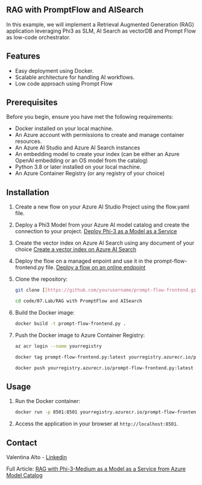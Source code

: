 ## RAG with PromptFlow and AISearch

In this example, we will implement a Retrieval Augmented Generation (RAG) application leveraging Phi3 as SLM, AI Search as vectorDB and Prompt Flow as low-code orchestrator.

## Features

- Easy deployment using Docker.
- Scalable architecture for handling AI workflows.
- Low code approach using Prompt Flow

## Prerequisites

Before you begin, ensure you have met the following requirements:

- Docker installed on your local machine.
- An Azure account with permissions to create and manage container resources.
- An Azure AI Studio and Azure AI Search instances
- An embedding model to create your index (can be either an Azure OpenAI embedding or an OS model from the catalog)
- Python 3.8 or later installed on your local machine.
- An Azure Container Registry (or any registry of your choice)

## Installation

1. Create a new flow on your Azure AI Studio Project using the flow.yaml file.
2. Deploy a Phi3 Model from your Azure AI model catalog and create the connection to your project. [Deploy Phi-3 as a Model as a Service](https://learn.microsoft.com/en-us/azure/machine-learning/how-to-deploy-models-phi-3?view=azureml-api-2&tabs=phi-3-mini)
3. Create the vector index on Azure AI Search using any document of your choice [Create a vector index on Azure AI Search](https://learn.microsoft.com/en-us/azure/search/search-how-to-create-search-index?tabs=portal)
4. Deploy the flow on a managed enpoint and use it in the prompt-flow-frontend.py file. [Deploy a flow on an online endpoint](https://learn.microsoft.com/en-us/azure/ai-studio/how-to/flow-deploy)
5. Clone the repository:

    ```sh
    git clone [[https://github.com/yourusername/prompt-flow-frontend.git](https://github.com/microsoft/Phi-3CookBook.git)](https://github.com/microsoft/Phi-3CookBook.git)
    
    cd code/07.Lab/RAG with PromptFlow and AISearch
    ```

6. Build the Docker image:

    ```sh
    docker build -t prompt-flow-frontend.py .
    ```

7. Push the Docker image to Azure Container Registry:

    ```sh
    az acr login --name yourregistry
    
    docker tag prompt-flow-frontend.py:latest yourregistry.azurecr.io/prompt-flow-frontend.py:latest
    
    docker push yourregistry.azurecr.io/prompt-flow-frontend.py:latest
    ```

## Usage

1. Run the Docker container:

    ```sh
    docker run -p 8501:8501 yourregistry.azurecr.io/prompt-flow-frontend.py:latest
    ```

2. Access the application in your browser at `http://localhost:8501`.

## Contact

Valentina Alto - [Linkedin](https://www.linkedin.com/in/valentina-alto-6a0590148/)

Full Article: [RAG with Phi-3-Medium as a Model as a Service from Azure Model Catalog](https://medium.com/@valentinaalto/rag-with-phi-3-medium-as-a-model-as-a-service-from-azure-model-catalog-62e1411948f3)
